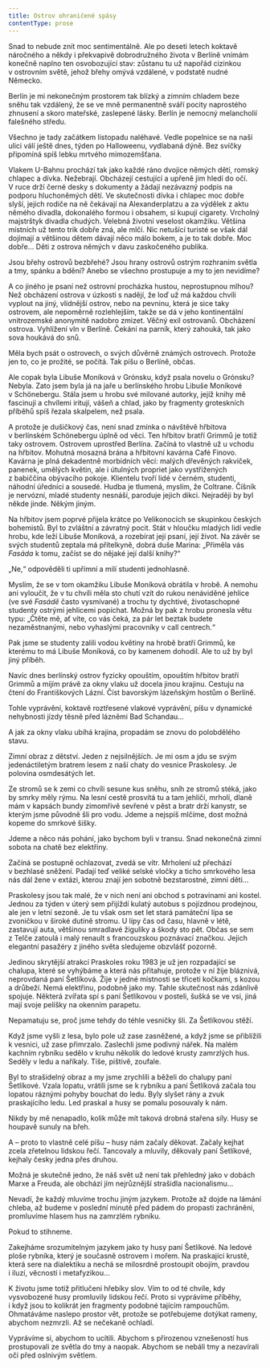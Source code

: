 ```yaml
---
title: Ostrov ohraničené spásy
contentType: prose
---
```


  

Snad to nebude znít moc sentimentálně. Ale po deseti letech koktavě náročného a někdy i překvapivě dobrodružného života v Berlíně vnímám konečně naplno ten osvobozující stav: zůstanu tu už napořád cizinkou v ostrovním světě, jehož břehy omývá vzdálené, v podstatě nudné Německo.

Berlín je mi nekonečným prostorem tak blízký a zimním chladem beze sněhu tak vzdálený, že se ve mně permanentně sváří pocity naprostého zhnusení a skoro mateřské, zaslepené lásky. Berlín je nemocný melancholií falešného středu.

Všechno je tady začátkem listopadu naléhavé. Vedle popelnice se na naší ulici válí ještě dnes, týden po Halloweenu, vydlabaná dýně. Bez svíčky připomíná spíš lebku mrtvého mimozemšťana.

Vlakem U-Bahnu prochází tak jako každé ráno dvojice němých dětí, romský chlapec a dívka. Nežebrají. Obcházejí cestující a upřeně jim hledí do očí. V ruce drží černé desky s dokumenty a žádají nezávazný podpis na podporu hluchoněmých dětí. Ve skutečnosti dívka i chlapec moc dobře slyší, jejich rodiče na ně čekávají na Alexanderplatzu a za výdělek z aktu němého divadla, dokonalého formou i obsahem, si kupují cigarety. Vrcholný majstrštyk divadla chudých. Velebná životní veselost okamžiku. Většina místních už tento trik dobře zná, ale mlčí. Nic netušící turisté se však dál dojímají a většinou dětem dávají něco málo bokem, a je to tak dobře. Moc dobře… Děti z ostrova němých v davu zaskočeného publika.

Jsou břehy ostrovů bezbřehé? Jsou hrany ostrovů ostrým rozhraním světla a tmy, spánku a bdění? Anebo se všechno prostupuje a my to jen nevidíme?

A co jiného je psaní než ostrovní procházka hustou, neprostupnou mlhou? Než obcházení ostrova v úzkosti s nadějí, že loď už má každou chvíli vyplout na jiný, vlídnější ostrov, nebo na pevninu, která je sice taky ostrovem, ale nepoměrně rozlehlejším, takže se dá v jeho kontinentální vnitrozemské anonymitě nadobro zmizet. Věčný exil ostrovanů. Obcházení ostrova. Vyhlížení vln v Berlíně. Čekání na parník, který zahouká, tak jako sova houkává do snů.

Měla bych psát o ostrovech, o svých důvěrně známých ostrovech. Protože jen to, co je prožité, se počítá. Tak píšu o Berlíně, občas.

Ale copak byla Libuše Moníková v Grónsku, když psala novelu o Grónsku? Nebyla. Zato jsem byla já na jaře u berlínského hrobu Libuše Moníkové v Schönebergu. Stála jsem u hrobu své milované autorky, jejíž knihy mě fascinují a chvílemi iritují, vášeň a chlad, jako by fragmenty groteskních příběhů spíš řezala skalpelem, než psala.

A protože je dušičkový čas, není snad zmínka o návštěvě hřbitova v berlínském Schönebergu úplně od věci. Ten hřbitov bratří Grimmů je totiž taky ostrovem. Ostrovem uprostřed Berlína. Začíná to vlastně už u vchodu na hřbitov. Mohutná mosazná brána a hřbitovní kavárna Café Finovo. Kavárna je plná dekadentně morbidních věcí: malých dřevěných rakviček, panenek, umělých květin, ale i útulných propriet jako vystřižených z babiččina obývacího pokoje. Klientelu tvoří lidé v černém, studenti, náhodní úředníci a sousedé. Hudba je tlumená, myslím, že Coltrane. Číšník je nervózní, mladé studenty nesnáší, paroduje jejich dikci. Nejraději by byl někde jinde. Někým jiným.

Na hřbitov jsem poprvé přijela krátce po Velikonocích se skupinkou českých bohemistů. Byl to zvláštní a závratný pocit. Stát v hloučku mladých lidí vedle hrobu, kde leží Libuše Moníková, a rozebírat její psaní, její život. Na závěr se svých studentů zeptala má přítelkyně, dobrá duše Marina: „Přiměla vás _Fasáda_ k tomu, začíst se do nějaké její další knihy?“

„Ne,“ odpověděli ti upřímní a milí studenti jednohlasně.

Myslím, že se v tom okamžiku Libuše Moníková obrátila v hrobě. A nemohu ani vyloučit, že v tu chvíli měla sto chutí vzít do rukou nenáviděné jehlice (ve své _Fasádě_ často vysmívané) a trochu ty dychtivé, životaschopné studenty ostrými jehlicemi popíchat. Možná by pak z hrobu pronesla větu typu: „Čtěte mě, ať víte, co vás čeká, za pár let beztak budete nezaměstnanými, nebo vyhaslými pracovníky v call centrech.“

Pak jsme se studenty zalili vodou květiny na hrobě bratří Grimmů, ke kterému to má Libuše Moníková, co by kamenem dohodil. Ale to už by byl jiný příběh.

Navíc dnes berlínský ostrov fyzicky opouštím, opouštím hřbitov bratří Grimmů a míjím právě za okny vlaku už docela jinou krajinu. Cestuju na čtení do Františkových Lázní. Číst bavorským lázeňským hostům o Berlíně.

Tohle vyprávění, koktavě roztřesené vlakové vyprávění, píšu v dynamické nehybnosti jízdy těsně před lázněmi Bad Schandau…

A jak za okny vlaku ubíhá krajina, propadám se znovu do polobdělého stavu.

Zimní obraz z dětství. Jeden z nejsilnějších. Je mi osm a jdu se svým jedenáctiletým bratrem lesem z naší chaty do vesnice Praskolesy. Je polovina osmdesátých let.

Ze stromů se k zemi co chvíli sesune kus sněhu, sníh ze stromů stéká, jako by smrky měly rýmu. Na lesní cestě prosvítá tu a tam jehličí, mrholí, dlaně mám v kapsách bundy zimomřivě sevřené v pěst a bratr drží kanystr, se kterým jsme původně šli pro vodu. Jdeme a nejspíš mlčíme, dost možná kopeme do smrkové šišky.

Jdeme a něco nás pohání, jako bychom byli v transu. Snad nekonečná zimní sobota na chatě bez elektřiny.

Začíná se postupně ochlazovat, zvedá se vítr. Mrholení už přechází v bezhlasé sněžení. Padají teď veliké selské vločky a ticho smrkového lesa nás dál žene v extázi, kterou znají jen sobotně bezstarostné, zimní děti…

Praskolesy jsou tak malé, že v nich není ani obchod s potravinami ani kostel. Jednou za týden v úterý sem přijíždí kulatý autobus s pojízdnou prodejnou, ale jen v letní sezoně. Je tu však osm set let stará památeční lípa se zvoničkou v široké dutině stromu. U lípy čas od času, hlavně v létě, zastavují auta, většinou smradlavé žigulíky a škody sto pět. Občas se sem z Telče zatoulá i malý renault s francouzskou poznávací značkou. Jejich elegantní pasažéry z jiného světa sledujeme obzvlášť pozorně.

Jedinou skrytější atrakcí Praskoles roku 1983 je už jen rozpadající se chalupa, které se vyhýbáme a která nás přitahuje, protože v ní žije bláznivá, neprovdaná paní Šetlíková. Žije v jedné místnosti se třiceti kočkami, s kozou a drůbeží. Nemá elektřinu, podobně jako my. Tahle skutečnost nás zdánlivě spojuje. Některá zvířata spí s paní Šetlíkovou v posteli, šušká se ve vsi, jiná mají svoje pelíšky na okenním parapetu.

Nepamatuju se, proč jsme tehdy do téhle vesničky šli. Za Šetlíkovou stěží.

Když jsme vyšli z lesa, bylo pole už zase zasněžené, a když jsme se přiblížili k vesnici, už zase přimrzalo. Zaslechli jsme podivný nářek. Na malém kachním rybníku sedělo v kruhu několik do ledové krusty zamrzlých hus. Seděly v ledu a naříkaly. Tiše, pištivě, zoufale.

Byl to strašidelný obraz a my jsme zrychlili a běželi do chalupy paní Šetlíkové. Vzala lopatu, vrátili jsme se k rybníku a paní Šetlíková začala tou lopatou ráznými pohyby bouchat do ledu. Byly slyšet rány a zvuk praskajícího ledu. Led praskal a husy se pomalu posouvaly k nám.

Nikdy by mě nenapadlo, kolik může mít taková drobná stařena síly. Husy se houpavě sunuly na břeh.

A – proto to vlastně celé píšu – husy nám začaly děkovat. Začaly kejhat zcela zřetelnou lidskou řečí. Tancovaly a mluvily, děkovaly paní Šetlíkové, kejhaly česky jedna přes druhou.

Možná je skutečně jedno, že náš svět už není tak přehledný jako v dobách Marxe a Freuda, ale obchází jím nejrůznější strašidla nacionalismu…

Nevadí, že každý mluvíme trochu jiným jazykem. Protože až dojde na lámání chleba, až budeme v poslední minutě před pádem do propasti zachráněni, promluvíme hlasem hus na zamrzlém rybníku.

Pokud to stihneme.

Zakejháme srozumitelným jazykem jako ty husy paní Šetlíkové. Na ledové ploše rybníka, který je současně ostrovem i mořem. Na praskající krustě, která sere na dialektiku a nechá se milosrdně prostoupit obojím, pravdou i iluzí, věcností i metafyzikou…

K životu jsme totiž přitlučeni hřebíky slov. Vím to od té chvíle, kdy vysvobozené husy promluvily lidskou řečí. Proto si vyprávíme příběhy, i když jsou to kolikrát jen fragmenty podobné tajícím rampouchům. Ohmatáváme naslepo prostor vět, protože se potřebujeme dotýkat rameny, abychom nezmrzli. Až se nečekaně ochladí.

Vyprávíme si, abychom to ucítili. Abychom s přirozenou vznešeností hus prostupovali ze světla do tmy a naopak. Abychom se nebáli tmy a nezavírali oči před oslnivým světlem.
